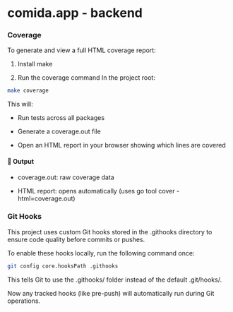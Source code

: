 # comida.app - backend

### Coverage

To generate and view a full HTML coverage report:

1. Install make

2. Run the coverage command
   In the project root:

```bash
make coverage
```

This will:

- Run tests across all packages

- Generate a coverage.out file

- Open an HTML report in your browser showing which lines are covered

#### 📁 Output

- coverage.out: raw coverage data

- HTML report: opens automatically (uses go tool cover -html=coverage.out)

### Git Hooks

This project uses custom Git hooks stored in the .githooks directory to ensure code quality before commits or pushes.

To enable these hooks locally, run the following command once:

```bash
git config core.hooksPath .githooks
```

This tells Git to use the .githooks/ folder instead of the default .git/hooks/.

Now any tracked hooks (like pre-push) will automatically run during Git operations.

